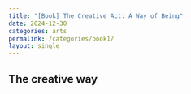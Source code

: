 ```yaml
---
title: "[Book] The Creative Act: A Way of Being"
date: 2024-12-30
categories: arts
permalink: /categories/book1/
layout: single
---
```

## The creative way
